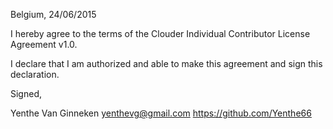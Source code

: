 Belgium, 24/06/2015

I hereby agree to the terms of the Clouder Individual Contributor License Agreement v1.0.

I declare that I am authorized and able to make this agreement and sign this declaration.

Signed,

Yenthe Van Ginneken yenthevg@gmail.com https://github.com/Yenthe66
